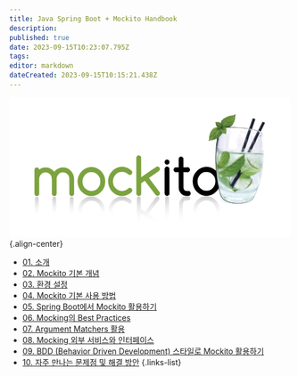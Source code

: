 ```yaml
---
title: Java Spring Boot + Mockito Handbook
description: 
published: true
date: 2023-09-15T10:23:07.795Z
tags: 
editor: markdown
dateCreated: 2023-09-15T10:15:21.438Z
---
```


![mockito.png](/mockito.png){.align-center}

- [01. 소개](/ko/dev/Mockito/Spring-Boot-Mockito-Series/1-Introduction)
- [02. Mockito 기본 개념](/ko/dev/Mockito/Spring-Boot-Mockito-Series/2-Mockito-basic-concepts)
- [03. 환경 설정](/ko/dev/Mockito/Spring-Boot-Mockito-Series/3-Configurations)
- [04. Mockito 기본 사용 방법](/ko/dev/Mockito/Spring-Boot-Mockito-Series/4-Mockito-basic-usage)
- [05. Spring Boot에서 Mockito 활용하기](/ko/dev/Mockito/Spring-Boot-Mockito-Series/5-Using-Mockito-in-Spring-Boot)
- [06. Mocking의 Best Practices](/ko/dev/Mockito/Spring-Boot-Mockito-Series/6-Best-Practices-of-Mockito)
- [07. Argument Matchers 활용](/ko/dev/Mockito/Spring-Boot-Mockito-Series/7-Utilizing-Argument-Matchers)
- [08. Mocking 외부 서비스와 인터페이스](/ko/dev/Mockito/Spring-Boot-Mockito-Series/8-Mocking-external-services-and-interfaces)
- [09. BDD (Behavior Driven Development) 스타일로 Mockito 활용하기](/ko/dev/Mockito/Spring-Boot-Mockito-Series/9-Using-Mockito-in-BDD-style)
- [10. 자주 만나는 문제점 및 해결 방안](/ko/dev/Mockito/Spring-Boot-Mockito-Series/10-Frequently-encountered-problems-and-solutions)
{.links-list}